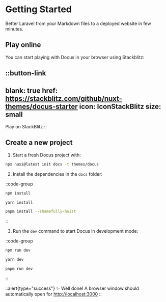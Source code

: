 # Getting Started

Better Laravel from your Markdown files to a deployed website in few minutes.

## Play online

You can start playing with Docus in your browser using Stackblitz:

::button-link
---
blank: true
href: https://stackblitz.com/github/nuxt-themes/docus-starter
icon: IconStackBlitz
size: small
---
Play on StackBlitz
::

## Create a new project

1. Start a fresh Docus project with:

```bash [npx]
npx nuxi@latest init docs -t themes/docus
```

2. Install the dependencies in the `docs` folder:

::code-group
```bash [npm]
npm install
```

```bash [yarn]
yarn install
```

```bash [pnpm]
pnpm install --shamefully-hoist
```
::

3. Run the `dev` command to start Docus in development mode:

::code-group
```bash [npm]
npm run dev
```

```bash [yarn]
yarn dev
```

```bash [pnpm]
pnpm run dev
```
::

::alert{type="success"}
✨ Well done! A browser window should automatically open for <http://localhost:3000>
::
